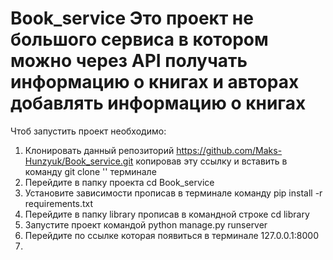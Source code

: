 # Book_service Это проект не большого сервиса в котором можно через API получать информацию о книгах и авторах добавлять информацию о книгах

Чтоб запустить проект необходимо:
1. Клонировать данный репозиторий https://github.com/Maks-Hunzyuk/Book_service.git копировав эту ссылку и вставить в команду git clone '' терминале
2. Перейдите в папку проекта cd Book_service
3. Установите зависимости прописав в терминале команду pip install -r requirements.txt
4. Перейдите в папку library прописав в командной строке cd library
5. Запустите проект командой python manage.py runserver
6. Перейдите по ссылке которая появиться в терминале 127.0.0.1:8000
7. 
